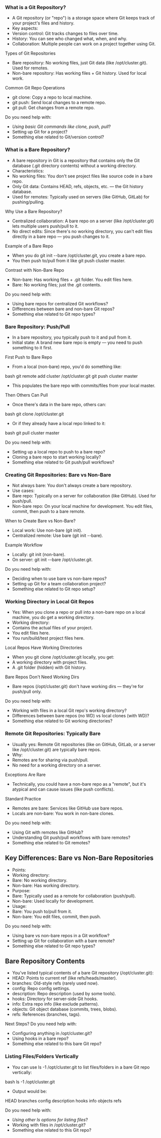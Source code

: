 ### What is a Git Repository?
- A Git repository (or "repo") is a storage space where Git keeps track of your project's files and history.
- Key aspects:
- Version control: Git tracks changes to files over time.
- History: You can see who changed what, when, and why.
- Collaboration: Multiple people can work on a project together using Git.

Types of Git Repositories
- Bare repository: No working files, just Git data (like /opt/cluster.git). Used for remotes.
- Non-bare repository: Has working files + Git history. Used for local work.

Common Git Repo Operations
- git clone: Copy a repo to local machine.
- git push: Send local changes to a remote repo.
- git pull: Get changes from a remote repo.

Do you need help with:
- *Using basic Git commands like clone, push, pull*?
- Setting up Git for a project?
- Something else related to Git/version control?

### What is a Bare Repository?
- A bare repository in Git is a repository that contains only the Git database (.git directory contents) without a working directory.
- Characteristics:
- No working files: You don't see project files like source code in a bare repo.
- Only Git data: Contains HEAD, refs, objects, etc. — the Git history database.
- Used for remotes: Typically used on servers (like GitHub, GitLab) for pushing/pulling.

Why Use a Bare Repository?
- Centralized collaboration: A bare repo on a server (like /opt/cluster.git) lets multiple users push/pull to it.
- No direct edits: Since there's no working directory, you can't edit files directly in a bare repo — you push changes to it.

Example of a Bare Repo
- When you do git init --bare /opt/cluster.git, you create a bare repo.
- You then push to/pull from it like git push cluster master.

Contrast with Non-Bare Repo
- Non-bare: Has working files + .git folder. You edit files here.
- Bare: No working files; just the .git contents.

Do you need help with:
- Using bare repos for centralized Git workflows?
- Differences between bare and non-bare Git repos?
- Something else related to Git repo types?


### Bare Repository: Push/Pull
- In a bare repository, you typically push to it and pull from it.
- Initial state: A brand new bare repo is empty — you need to push something to it first.

First Push to Bare Repo
- From a local (non-bare) repo, you'd do something like:

bash
git remote add cluster /opt/cluster.git
git push cluster master

- This populates the bare repo with commits/files from your local master.

Then Others Can Pull
- Once there's data in the bare repo, others can:

bash
git clone /opt/cluster.git

- Or if they already have a local repo linked to it:

bash
git pull cluster master


Do you need help with:
- Setting up a local repo to push to a bare repo?
- Cloning a bare repo to start working locally?
- Something else related to Git push/pull workflows?


### Creating Git Repositories: Bare vs Non-Bare
- Not always bare: You don't always create a bare repository.
- Use cases:
- Bare repo: Typically on a server for collaboration (like GitHub). Used for push/pull.
- Non-bare repo: On your local machine for development. You edit files, commit, then push to a bare remote.

When to Create Bare vs Non-Bare?
- Local work: Use non-bare (git init).
- Centralized remote: Use bare (git init --bare).

Example Workflow
- Locally: git init (non-bare).
- On server: git init --bare /opt/cluster.git.

Do you need help with:
- Deciding when to use bare vs non-bare repos?
- Setting up Git for a team collaboration project?
- Something else related to Git repo setup?

### Working Directory in Local Git Repos
- Yes: When you clone a repo or pull into a non-bare repo on a local machine, you do get a working directory.
- Working directory:
- Contains the actual files of your project.
- You edit files here.
- You run/build/test project files here.

Local Repos Have Working Directories
- When you git clone /opt/cluster.git locally, you get:
- A working directory with project files.
- A .git folder (hidden) with Git history.

Bare Repos Don't Need Working Dirs
- Bare repos (/opt/cluster.git) don't have working dirs — they're for push/pull only.

Do you need help with:
- Working with files in a local Git repo's working directory?
- Differences between bare repos (no WD) vs local clones (with WD)?
- Something else related to Git working directories?

### Remote Git Repositories: Typically Bare
- Usually yes: Remote Git repositories (like on GitHub, GitLab, or a server like /opt/cluster.git) are typically bare repos.
- Why:
- Remotes are for sharing via push/pull.
- No need for a working directory on a server.

Exceptions Are Rare
- Technically, you could have a non-bare repo as a "remote", but it's atypical and can cause issues (like push conflicts).

Standard Practice
- Remotes are bare: Services like GitHub use bare repos.
- Locals are non-bare: You work in non-bare clones.

Do you need help with:
- Using Git with remotes like GitHub?
- Understanding Git push/pull workflows with bare remotes?
- Something else related to Git remotes?

## Key Differences: Bare vs Non-Bare Repositories
- Points:
- Working directory:
- Bare: No working directory.
- Non-bare: Has working directory.
- Purpose:
- Bare: Typically used as a remote for collaboration (push/pull).
- Non-bare: Used locally for development.
- Usage:
- Bare: You push to/pull from it.
- Non-bare: You edit files, commit, then push.

Do you need help with:
- Using bare vs non-bare repos in a Git workflow?
- Setting up Git for collaboration with a bare remote?
- Something else related to Git repo types?

##  Bare Repository Contents

- You've listed typical contents of a bare Git repository (/opt/cluster.git):
- HEAD: Points to current ref (like refs/heads/master).
- branches: Old-style refs (rarely used now).
- config: Repo config settings.
- description: Repo description (used by some tools).
- hooks: Directory for server-side Git hooks.
- info: Extra repo info (like exclude patterns).
- objects: Git object database (commits, trees, blobs).
- refs: References (branches, tags).

Next Steps?
Do you need help with:
- Configuring anything in /opt/cluster.git?
- Using hooks in a bare repo?
- Something else related to this bare Git repo?

### Listing Files/Folders Vertically
- You can use ls -1 /opt/cluster.git to list files/folders in a bare Git repo vertically:

bash
ls -1 /opt/cluster.git

- Output would be:

HEAD
branches
config
description
hooks
info
objects
refs


Do you need help with:
- *Using other ls options for listing files*?
- Working with files in /opt/cluster.git?
- Something else related to this Git repo?

### 
